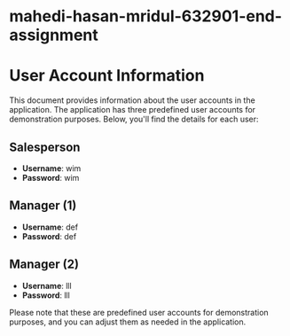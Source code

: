 # mahedi-hasan-mridul-632901-end-assignment
# User Account Information

This document provides information about the user accounts in the application. The application has three predefined user accounts for demonstration purposes. Below, you'll find the details for each user:

## Salesperson
- **Username**: wim
- **Password**: wim


## Manager (1)
- **Username**: def
- **Password**: def

## Manager (2)
- **Username**: lll
- **Password**: lll

Please note that these are predefined user accounts for demonstration purposes, and you can adjust them as needed in the application.

